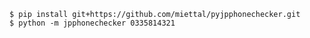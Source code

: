 

    $ pip install git+https://github.com/miettal/pyjpphonechecker.git
    $ python -m jpphonechecker 0335814321
